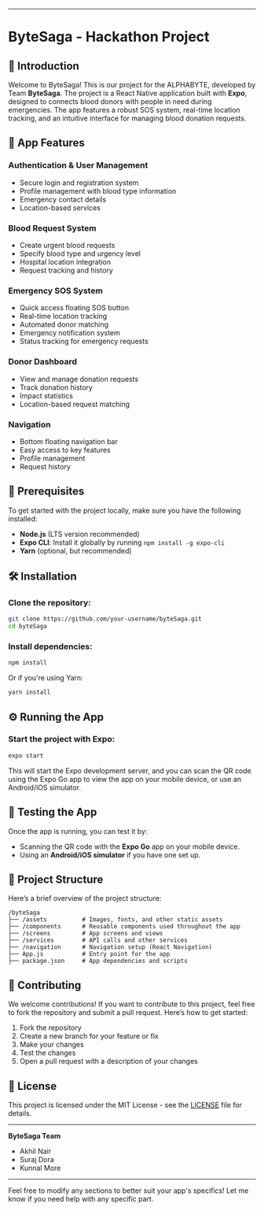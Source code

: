 
---

# ByteSaga - Hackathon Project

## 🚀 Introduction

Welcome to ByteSaga! This is our project for the ALPHABYTE, developed by Team **ByteSaga**. The project is a React Native application built with **Expo**, designed to connects blood donors with people in need during emergencies. The app features a robust SOS system, real-time location tracking, and an intuitive interface for managing blood donation requests.

## 📱 App Features

### Authentication & User Management
- Secure login and registration system
- Profile management with blood type information
- Emergency contact details
- Location-based services

### Blood Request System
- Create urgent blood requests
- Specify blood type and urgency level
- Hospital location integration
- Request tracking and history

### Emergency SOS System
- Quick access floating SOS button
- Real-time location tracking
- Automated donor matching
- Emergency notification system
- Status tracking for emergency requests

### Donor Dashboard
- View and manage donation requests
- Track donation history
- Impact statistics
- Location-based request matching

### Navigation
- Bottom floating navigation bar
- Easy access to key features
- Profile management
- Request history
  
## 🔧 Prerequisites

To get started with the project locally, make sure you have the following installed:

- **Node.js** (LTS version recommended)
- **Expo CLI**: Install it globally by running `npm install -g expo-cli`
- **Yarn** (optional, but recommended)

## 🛠 Installation

### Clone the repository:

```bash
git clone https://github.com/your-username/byteSaga.git
cd byteSaga
```

### Install dependencies:

```bash
npm install
```

Or if you're using Yarn:

```bash
yarn install
```

## ⚙️ Running the App

### Start the project with Expo:

```bash
expo start
```

This will start the Expo development server, and you can scan the QR code using the Expo Go app to view the app on your mobile device, or use an Android/iOS simulator.

## 📱 Testing the App

Once the app is running, you can test it by:

- Scanning the QR code with the **Expo Go** app on your mobile device.
- Using an **Android/iOS simulator** if you have one set up.

## 📜 Project Structure

Here’s a brief overview of the project structure:

```
/byteSaga
├── /assets          # Images, fonts, and other static assets
├── /components      # Reusable components used throughout the app
├── /screens         # App screens and views
├── /services        # API calls and other services
├── /navigation      # Navigation setup (React Navigation)
├── App.js           # Entry point for the app
├── package.json     # App dependencies and scripts
```

## 🔐 Contributing

We welcome contributions! If you want to contribute to this project, feel free to fork the repository and submit a pull request. Here’s how to get started:

1. Fork the repository
2. Create a new branch for your feature or fix
3. Make your changes
4. Test the changes
5. Open a pull request with a description of your changes


## 📝 License

This project is licensed under the MIT License - see the [LICENSE](LICENSE) file for details.

---

**ByteSaga Team**  
- Akhil Nair
- Suraj Dora
- Kunnal More

---

Feel free to modify any sections to better suit your app's specifics! Let me know if you need help with any specific part.
